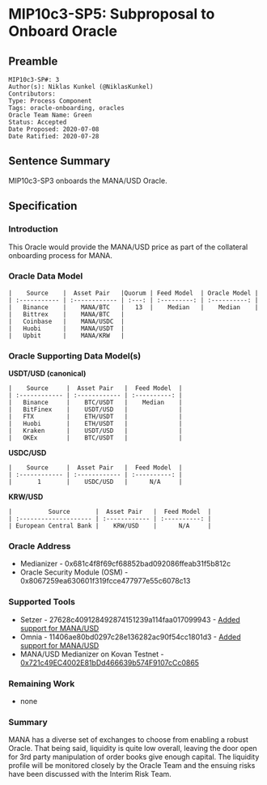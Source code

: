 # MIP10c3-SP5: Subproposal to Onboard Oracle

## Preamble
```
MIP10c3-SP#: 3
Author(s): Niklas Kunkel (@NiklasKunkel)
Contributors:
Type: Process Component
Tags: oracle-onboarding, oracles
Oracle Team Name: Green
Status: Accepted
Date Proposed: 2020-07-08
Date Ratified: 2020-07-28
```
## Sentence Summary
MIP10c3-SP3 onboards the MANA/USD Oracle.

## Specification

### Introduction

This Oracle would provide the MANA/USD price as part of the collateral onboarding process for MANA.

### Oracle Data Model 

    |    Source    |  Asset Pair   |Quorum | Feed Model  | Oracle Model |
    | :----------- | :------------ | :---: | :---------: | :----------: |
    |   Binance    |    MANA/BTC   |   13  |    Median   |    Median    |
    |   Bittrex    |    MANA/BTC   |
    |   Coinbase   |    MANA/USDC  |
    |   Huobi      |    MANA/USDT  |
    |   Upbit      |    MANA/KRW   |


### Oracle Supporting Data Model(s)

**USDT/USD (canonical)**

    |    Source     |  Asset Pair   |  Feed Model  |
    | :------------ | :------------ | :----------: | 
    |   Binance     |    BTC/USDT   |    Median    |
    |   BitFinex    |    USDT/USD   |              |
    |   FTX         |    ETH/USDT   |              |
    |   Huobi       |    ETH/USDT   |              |
    |   Kraken      |    USDT/USD   |              |
    |   OKEx        |    BTC/USDT   |              |

**USDC/USD**

    |    Source     |  Asset Pair   |  Feed Model  |
    | :------------ | :------------ | :----------: | 
    |       1       |    USDC/USD   |      N/A     |

**KRW/USD**

    |          Source       |  Asset Pair   |  Feed Model  |
    | :-------------------- | :------------ | :----------: |
    | European Central Bank |    KRW/USD    |      N/A     |
 
### Oracle Address
- Medianizer - 0x681c4f8f69cf68852bad092086ffeab31f5b812c
- Oracle Security Module (OSM) - 0x8067259ea630601f319fcce477977e55c6078c13
    
### Supported Tools
- Setzer - 27628c409128492874151239a114faa017099943 - [Added support for MANA/USD](https://github.com/makerdao/setzer-mcd/commit/27628c409128492874151239a114faa017099943)
- Omnia - 11406ae80bd0297c28e136282ac90f54cc1801d3 - [Added support for MANA/USD](https://github.com/makerdao/oracles-v2/commit/11406ae80bd0297c28e136282ac90f54cc1801d3)
- MANA/USD Medianizer on Kovan Testnet - [0x721c49EC4002E81bDd466639b574F9107cCc0865](https://kovan.etherscan.io/address/0x721c49ec4002e81bdd466639b574f9107ccc0865)

### Remaining Work

- none

### Summary

MANA has a diverse set of exchanges to choose from enabling a robust Oracle. That being said, liquidity is quite low overall, leaving the door open for 3rd party manipulation of order books give enough capital. The liquidity profile will be monitored closely by the Oracle Team and the ensuing risks have been discussed with the Interim Risk Team.